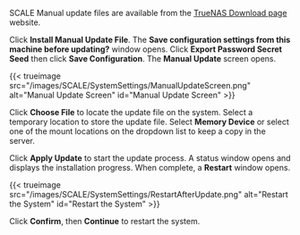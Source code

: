 &NewLine;

SCALE Manual update files are available from the [TrueNAS Download page](https://www.truenas.com/download-truenas-scale/) website.

Click **Install Manual Update File**.
The **Save configuration settings from this machine before updating?** window opens.
Click **Export Password Secret Seed** then click **Save Configuration**.
The **Manual Update** screen opens.

{{< trueimage src="/images/SCALE/SystemSettings/ManualUpdateScreen.png" alt="Manual Update Screen" id="Manual Update Screen" >}}

Click **Choose File** to locate the update file on the system.
Select a temporary location to store the update file. Select **Memory Device** or select one of the mount locations on the dropdown list to keep a copy in the server.

Click **Apply Update** to start the update process. A status window opens and displays the installation progress. When complete, a **Restart** window opens.

{{< trueimage src="/images/SCALE/SystemSettings/RestartAfterUpdate.png" alt="Restart the System" id="Restart the System" >}}

Click **Confirm**, then **Continue** to restart the system.
